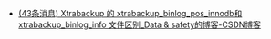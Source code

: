 - [(43条消息) Xtrabackup 的 xtrabackup_binlog_pos_innodb和xtrabackup_binlog_info 文件区别_Data & safety的博客-CSDN博客](https://blog.csdn.net/w892824196/article/details/103945900)